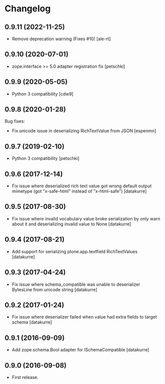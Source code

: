 Changelog
=========

0.9.11 (2022-11-25)
-------------------

- Remove deprecation warning (Fixes #10) [ale-rt]


0.9.10 (2020-07-01)
-------------------

- zope.interface >= 5.0 adapter registration fix [petschki]


0.9.9 (2020-05-05)
------------------

- Python 3 compatibility [cdw9]


0.9.8 (2020-01-28)
------------------

Bug fixes:

- Fix unicode issue in deserializing RichTextValue from JSON [espenmn]

0.9.7 (2019-02-10)
------------------

- Python 3 compatibility
  [petschki]

0.9.6 (2017-12-14)
------------------

- Fix issue where deserialized rich text value got wrong default output
  mimetype (got "x-safe-html" instead of "x-html-safe")
  [datakurre]

0.9.5 (2017-08-30)
------------------

- Fix issue where invalid vocabulary value broke serialization by only warn
  about it and deserializing invalid value to None
  [datakurre]

0.9.4 (2017-08-21)
------------------

- Add support for serializing plone.app.textfield RichTextValues
  [datakurre]

0.9.3 (2017-04-24)
------------------

- Fix issue where schema_compatible was unable to deserializer BytesLine from unicode string
  [datakurre]


0.9.2 (2017-01-24)
------------------

- Fix issue where deserializer failed when value had extra fields to target
  schema
  [datakurre]


0.9.1 (2016-09-09)
------------------

- Add zope.schema.Bool adapter for ISchemaCompatible
  [datakurre]


0.9.0 (2016-09-08)
------------------

- First release.
